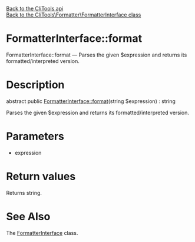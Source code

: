 [Back to the CliTools api](https://github.com/lingtalfi/CliTools/blob/master/doc/api/CliTools.md)<br>
[Back to the CliTools\Formatter\FormatterInterface class](https://github.com/lingtalfi/CliTools/blob/master/doc/api/CliTools/Formatter/FormatterInterface.md)


FormatterInterface::format
================



FormatterInterface::format — Parses the given $expression and returns its formatted/interpreted version.




Description
================


abstract public [FormatterInterface::format](https://github.com/lingtalfi/CliTools/blob/master/doc/api/CliTools/Formatter/FormatterInterface/format.md)(string $expression) : string




Parses the given $expression and returns its formatted/interpreted version.




Parameters
================


- expression

    


Return values
================

Returns string.







See Also
================

The [FormatterInterface](https://github.com/lingtalfi/CliTools/blob/master/doc/api/CliTools/Formatter/FormatterInterface.md) class.




